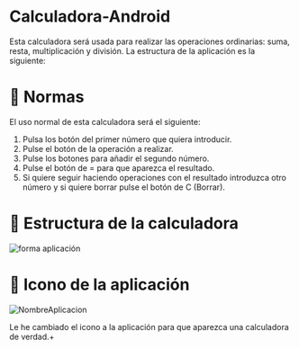 # Calculadora-Android

Esta calculadora será usada para realizar las operaciones ordinarias: suma, resta, multiplicación y división.
La estructura de la aplicación es la siguiente: 

<h1> 📝 Normas </h1>

El uso normal de esta calculadora será el siguiente:
1. Pulsa los botón del primer número que quiera introducir.
2. Pulse el botón de la operación a realizar.
3. Pulse los botones para añadir el segundo número.
4. Pulse el botón de = para que aparezca el resultado.
5. Si quiere seguir haciendo operaciones con el resultado introduzca otro número y si quiere borrar pulse el botón de C (Borrar). 

<h1> 📱 Estructura de la calculadora </h1>

![forma aplicación](https://user-images.githubusercontent.com/71631573/117470775-7717dc00-af57-11eb-934a-6272fae48923.png)

<h1> 📢 Icono de la aplicación </h1>

![NombreAplicacion](https://user-images.githubusercontent.com/71631573/117471113-ce1db100-af57-11eb-9921-a5ddef43f174.png)

Le he cambiado el icono a la aplicación para que aparezca una calculadora de verdad.+

